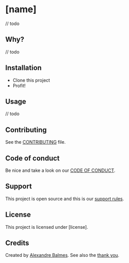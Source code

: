# [name]

// todo

## Why?

// todo

## Installation

- Clone this project
- Profit!

## Usage

// todo

## Contributing

See the [CONTRIBUTING](docs/CONTRIBUTING.md) file.

## Code of conduct

Be nice and take a look on our [CODE OF CONDUCT](docs/CODE_OF_CONDUCT.md).

## Support

This project is open source and this is our [support rules](docs/SUPPORT.md).

## License

This project is licensed under [license].

## Credits

Created by [Alexandre Balmes](https://alexandre.balmes.co).
See also the [thank you](/docs/thank-you.md).
